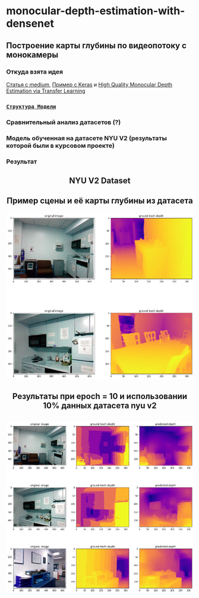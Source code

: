 # monocular-depth-estimation-with-densenet
## Построение карты глубины по видеопотоку с монокамеры
### Откуда взята идея
[Статья с medium](https://medium.com/mlearning-ai/monocular-depth-estimation-using-u-net-6f149fc34077), [Пример с Keras](https://keras.io/examples/vision/depth_estimation/) и [High Quality Monocular Depth Estimation via Transfer Learning](https://arxiv.org/pdf/1812.11941.pdf)

### [`Структура Модели`](https://github.com/vetasavitskaya/monocular-depth-estimation-with-densenet/blob/main/results/images/model_view.png)
### Сравнительный анализ датасетов (?)

### Модель обученная на датасете NYU V2 (результаты которой были в курсовом проекте)
### Результат
## <p align="center">NYU V2 Dataset</p>
**<p align="center">Пример сцены и её карты глубины из датасета</p>**
**<p align="center">![](https://github.com/vetasavitskaya/monocular-depth-estimation-with-densenet/blob/main/results/images/results_10_pct_10_epochs/example_10_pct_10_epochs.png)</p>**
---
**<p align="center">Результаты при epoch = 10 и использовании 10% данных датасета nyu v2</p>**
---
**<p align="center">![*NYU Dataset Results*](https://github.com/vetasavitskaya/monocular-depth-estimation-with-densenet/blob/main/results/images/results_10_pct_10_epochs/results_10_pct_10_epochs.png)</p>**
---

